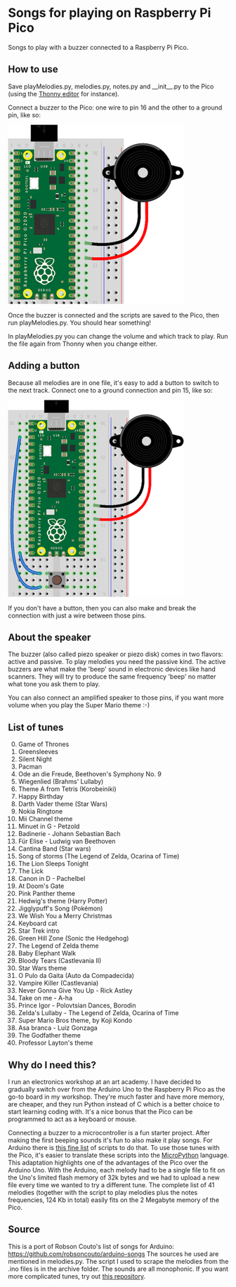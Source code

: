 # Songs for playing on Raspberry Pi Pico

Songs to play with a buzzer connected to a Raspberry Pi Pico.

## How to use

Save playMelodies.py, melodies.py, notes.py and \_\_init\_\_.py to the Pico (using the [Thonny editor](https://thonny.org/) for instance). 

Connect a buzzer to the Pico: one wire to pin 16 and the other to a ground pin, like so:

![alt tag](pico-buzzer.png)

Once the buzzer is connected and the scripts are saved to the Pico, then run playMelodies.py. You should hear something!

In playMelodies.py you can change the volume and which track to play. Run the file again from Thonny when you change either.

## Adding a button

Because all melodies are in one file, it's easy to add a button to switch to the next track. Connect one to a ground connection and pin 15, like so:

![alt tag](pico-buzzer-button.png)

If you don't have a button, then you can also make and break the connection with just a wire between those pins.

## About the speaker

The buzzer (also called piezo speaker or piezo disk) comes in two flavors: active and passive. To play melodies you need the passive kind. The active buzzers are what make the 'beep' sound in electronic devices like hand scanners. They will try to produce the same frequency 'beep' no matter what tone you ask them to play.

You can also connect an amplified speaker to those pins, if you want more volume when you play the Super Mario theme :-)

## List of tunes

 0. Game of Thrones
 1. Greensleeves
 2. Silent Night
 3. Pacman
 4. Ode an die Freude, Beethoven's Symphony No. 9 
 5. Wiegenlied (Brahms' Lullaby)
 6. Theme A from Tetris (Korobeiniki)
 7. Happy Birthday
 8. Darth Vader theme (Star Wars)
 9. Nokia Ringtone
10. Mii Channel theme
11. Minuet in G - Petzold
12. Badinerie - Johann Sebastian Bach
13. Für Elise - Ludwig van Beethoven
14. Cantina Band (Star wars)
15. Song of storms (The Legend of Zelda, Ocarina of Time)
16. The Lion Sleeps Tonight
17. The Lick
18. Canon in D - Pachelbel
19. At Doom's Gate
20. Pink Panther theme
21. Hedwig's theme (Harry Potter)
22. Jigglypuff's Song (Pokémon)
23. We Wish You a Merry Christmas
24. Keyboard cat
25. Star Trek intro
26. Green Hill Zone (Sonic the Hedgehog)
27. The Legend of Zelda theme
28. Baby Elephant Walk
29. Bloody Tears (Castlevania II)
30. Star Wars theme
31. O Pulo da Gaita (Auto da Compadecida)
32. Vampire Killer (Castlevania)
33. Never Gonna Give You Up - Rick Astley
34. Take on me - A-ha
35. Prince Igor - Polovtsian Dances, Borodin
36. Zelda's Lullaby - The Legend of Zelda, Ocarina of Time
37. Super Mario Bros theme, by Koji Kondo
38. Asa branca - Luiz Gonzaga
39. The Godfather theme
40. Professor Layton's theme

## Why do I need this?

I run an electronics workshop at an art academy. I have decided to gradually switch over from the Arduino Uno to the Raspberry Pi Pico as the go-to board in my workshop. They're much faster and have more memory, are cheaper, and they run Python instead of C which is a better choice to start learning coding with. It's a nice bonus that the Pico can be programmed to act as a keyboard or mouse.

Connecting a buzzer to a microcontroller is a fun starter project. After making the first beeping sounds it's fun to also make it play songs. For Arduino there is [this fine list](https://github.com/robsoncouto/arduino-songs) of scripts to do that. To use those tunes with the Pico, it's easier to translate these scripts into the [MicroPython](https://www.raspberrypi.com/documentation/microcontrollers/micropython.html) language. 
This adaptation highlights one of the advantages of the Pico over the Arduino Uno. With the Arduino, each melody had to be a single file to fit on the Uno's limited flash memory of 32k bytes and we had to upload a new file every time we wanted to try a different tune.
The complete list of 41 melodies (together with the script to play melodies plus the notes frequencies, 124 Kb in total) easily fits on the 2 Megabyte memory of the Pico.

## Source

This is a port of Robson Couto's list of songs for Arduino: https://github.com/robsoncouto/arduino-songs
The sources he used are mentioned in melodies.py. The script I used to scrape the melodies from the .ino files is in the archive folder.
The sounds are all monophonic. If you want more complicated tunes, try out [this repository](https://github.com/james1236/buzzer_music).